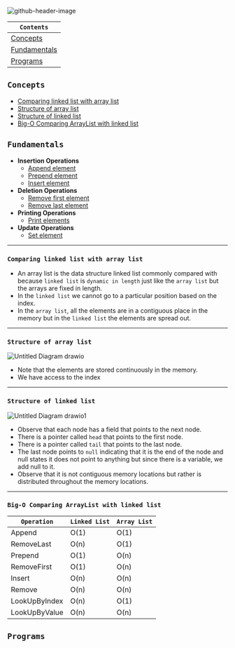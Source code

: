 ![github-header-image](https://github.com/devrath/studious-ds-adventure/assets/1456191/3e4fa055-33be-493f-a43f-c62ca77603bf)


<div align="center">
  
| `Contents` |
| ---------- |
| [Concepts](https://github.com/devrath/studious-ds-adventure/blob/main/collection/LinkedList/README.md#concepts) |
| [Fundamentals](https://github.com/devrath/studious-ds-adventure/blob/main/collection/LinkedList/README.md#fundamentals) |
| [Programs](https://github.com/devrath/studious-ds-adventure/tree/main/collection/LinkedList/Programs) |

</div>


## `Concepts`

* [Comparing linked list with array list](https://github.com/devrath/studious-ds-adventure/blob/main/collection/LinkedList/README.md#comparing-linked-list-with-array-list-) 
* [Structure of array list](https://github.com/devrath/studious-ds-adventure/blob/main/collection/LinkedList/README.md#structure-of-array-list) 
* [Structure of linked list](https://github.com/devrath/studious-ds-adventure/blob/main/collection/LinkedList/README.md#structure-of-linked-list) 
* [Big-O Comparing ArrayList with linked list](https://github.com/devrath/studious-ds-adventure/blob/main/collection/LinkedList/README.md#big-o-comparing-arraylist-with-linked-list) 


## `Fundamentals`

* **Insertion Operations**  
  * [Append element](https://github.com/devrath/studious-ds-adventure/tree/main/collection/LinkedList/Fundamentals/AppendElement)
  * [Prepend element](https://github.com/devrath/studious-ds-adventure/tree/main/collection/LinkedList/Fundamentals/PrependElement)
  * [Insert element](https://github.com/devrath/studious-ds-adventure/tree/main/collection/LinkedList/Fundamentals/InsertElement)
* **Deletion Operations**
  * [Remove first element](https://github.com/devrath/studious-ds-adventure/tree/main/collection/LinkedList/Fundamentals/RemoveFirstElement)
  * [Remove last element](https://github.com/devrath/studious-ds-adventure/tree/main/collection/LinkedList/Fundamentals/RemoveLastElement)
* **Printing Operations**
  * [Print elements](https://github.com/devrath/studious-ds-adventure/tree/main/collection/LinkedList/Fundamentals/PrintElements)
* **Update Operations**
  * [Set element](https://github.com/devrath/studious-ds-adventure/tree/main/collection/LinkedList/Fundamentals/SetElementToPosition)




------------

### `Comparing linked list with array list `
* An array list is the data structure linked list commonly compared with because `linked list` is `dynamic in length` just like the `array list` but the arrays are fixed in length. 
* In the `linked list` we cannot go to a particular position based on the index.
* In the `array list`, all the elements are in a contiguous place in the memory but in the `linked list` the elements are spread out.

------------

### `Structure of array list`
![Untitled Diagram drawio](https://github.com/devrath/studious-ds-adventure/assets/1456191/bb6539e5-8f0a-410d-b89a-0a68cc3c5caa)
* Note that the elements are stored continuously in the memory.
* We have access to the index

------------

### `Structure of linked list`
![Untitled Diagram drawio1](https://github.com/devrath/studious-ds-adventure/assets/1456191/124d2602-aa2d-4e7c-be85-8ab2497a49bd)
* Observe that each node has a field that points to the next node.
* There is a pointer called `head` that points to the first node.
* There is a pointer called `tail` that points to the last node.
* The last node points to `null` indicating that it is the end of the node and null states it does not point to anything but since there is a variable, we add null to it.
* Observe that it is not contiguous memory locations but rather is distributed throughout the memory locations.

------------

### `Big-O Comparing ArrayList with linked list`  

| `Operation`   | `Linked List`   | `Array List`   |
| ------------- | --------------- | -------------- |
|   Append      |     O(1)        |     O(1)       |
|  RemoveLast   |     O(n)        |     O(1)       |
|   Prepend     |     O(1)        |     O(n)       |
| RemoveFirst   |     O(1)        |     O(n)       |
|   Insert      |     O(n)        |     O(n)       |
|   Remove      |     O(n)        |     O(n)       |
| LookUpByIndex |     O(n)        |     O(1)       |
| LookUpByValue |     O(n)        |     O(n)       |


## `Programs`




